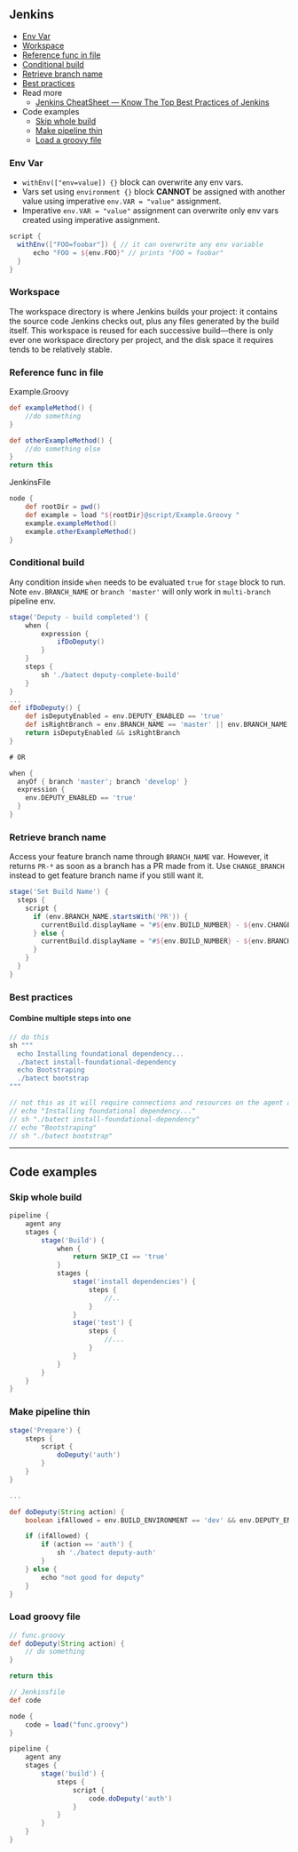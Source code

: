 ## Jenkins

- [Env Var](#env-var)
- [Workspace](#workspace)
- [Reference func in file](#reference-func-in-file)
- [Conditional build](#conditional-build)
- [Retrieve branch name](#retrieve-branch-name)
- [Best practices](#best-practices)
- Read more
  - [Jenkins CheatSheet — Know The Top Best Practices of Jenkins](https://medium.com/edureka/jenkins-cheat-sheet-e0f7e25558a3)
- Code examples
  - [Skip whole build](#skip-whole-build)
  - [Make pipeline thin](#make-pipeline-thin)
  - [Load a groovy file](#load-groovy-file)

### Env Var

- `withEnv(["env=value]) {}` block can overwrite any env vars.
- Vars set using `environment {}` block **CANNOT** be assigned with another value using imperative `env.VAR = "value"` assignment.
- Imperative `env.VAR = "value"` assignment can overwrite only env vars created using imperative assignment.

```groovy
script {
  withEnv(["FOO=foobar"]) { // it can overwrite any env variable
      echo "FOO = ${env.FOO}" // prints "FOO = foobar"
  }
}
```

### Workspace

The workspace directory is where Jenkins builds your project: it contains the source code Jenkins checks out, plus any files generated by the build itself. This workspace is reused for each successive build—there is only ever one workspace directory per project, and the disk space it requires tends to be relatively stable.

### Reference func in file

Example.Groovy
```groovy
def exampleMethod() {
    //do something
}

def otherExampleMethod() {
    //do something else
}
return this
```

JenkinsFile

```groovy
node {
    def rootDir = pwd()
    def example = load "${rootDir}@script/Example.Groovy "
    example.exampleMethod()
    example.otherExampleMethod()
}
```

### Conditional build
Any condition inside `when` needs to be evaluated `true` for `stage` block to run. Note `env.BRANCH_NAME` or `branch 'master'` will only work in `multi-branch` pipeline env.

```groovy
stage('Deputy - build completed') {
    when {
        expression {
            ifDoDeputy()
        }
    }
    steps {
        sh './batect deputy-complete-build'
    }
}
...
def ifDoDeputy() {
    def isDeputyEnabled = env.DEPUTY_ENABLED == 'true'
    def isRightBranch = env.BRANCH_NAME == 'master' || env.BRANCH_NAME == 'develop'
    return isDeputyEnabled && isRightBranch
}

# OR

when {
  anyOf { branch 'master'; branch 'develop' }
  expression {
    env.DEPUTY_ENABLED == 'true'
  }
}
```

### Retrieve branch name

Access your feature branch name through `BRANCH_NAME` var. However, it returns `PR-*` as soon as a branch has a PR made from it. Use `CHANGE_BRANCH` instead to get feature branch name if you still want it.

```groovy
stage('Set Build Name') {
  steps {
    script {
      if (env.BRANCH_NAME.startsWith('PR')) {
        currentBuild.displayName = "#${env.BUILD_NUMBER} - ${env.CHANGE_BRANCH}"
      } else {
        currentBuild.displayName = "#${env.BUILD_NUMBER} - ${env.BRANCH_NAME}"
      }
    }
  }
}
```



### Best practices

#### Combine multiple steps into one

```groovy
// do this
sh """
  echo Installing foundational dependency...
  ./batect install-foundational-dependency
  echo Bootstraping
  ./batect bootstrap
"""

// not this as it will require connections and resources on the agent and master to be created and cleaned up
// echo "Installing foundational dependency..."
// sh "./batect install-foundational-dependency"
// echo "Bootstraping"
// sh "./batect bootstrap"
```

---

## Code examples

### Skip whole build

```groovy
pipeline {
    agent any
    stages {
        stage('Build') {
            when {
                return SKIP_CI == 'true'
            }
            stages {
                stage('install dependencies') {
                    steps {
                        //..
                    }
                }
                stage('test') {
                    steps {
                        //...
                    }
                }
            }
        }
    }
}
```

### Make pipeline thin

```groovy
stage('Prepare') {
    steps {
        script {
            doDeputy('auth')
        }
    }
}

...

def doDeputy(String action) {
    boolean ifAllowed = env.BUILD_ENVIRONMENT == 'dev' && env.DEPUTY_ENABLED == 'true'

    if (ifAllowed) {
        if (action == 'auth') {
            sh './batect deputy-auth'
        }
    } else {
        echo "not good for deputy"
    }
}
```

### Load groovy file

```groovy
// func.groovy
def doDeputy(String action) {
    // do something
}

return this

// Jenkinsfile
def code

node {
    code = load("func.groovy")
}

pipeline {
    agent any
    stages {
        stage('build') {
            steps {
                script {
                    code.doDeputy('auth')
                }
            }
        }
    }
}
```



